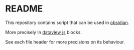 # README

This repository contains script that can be used in [obsidian](https://obsidian.md/).

More precisely In [dataview js](https://blacksmithgu.github.io/obsidian-dataview/api/intro/) blocks.

See each file header for more precisions on its behaviour.
